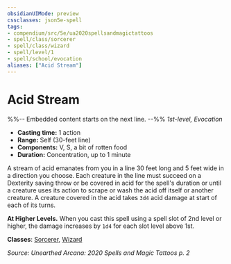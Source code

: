 ```yaml
---
obsidianUIMode: preview
cssclasses: json5e-spell
tags:
- compendium/src/5e/ua2020spellsandmagictattoos
- spell/class/sorcerer
- spell/class/wizard
- spell/level/1
- spell/school/evocation
aliases: ["Acid Stream"]
---
```

# Acid Stream
%%-- Embedded content starts on the next line. --%%
*1st-level, Evocation*  

- **Casting time:** 1 action
- **Range:** Self (30-feet line)
- **Components:** V, S, a bit of rotten food
- **Duration:** Concentration, up to 1 minute

A stream of acid emanates from you in a line 30 feet long and 5 feet wide in a direction you choose. Each creature in the line must succeed on a Dexterity saving throw or be covered in acid for the spell's duration or until a creature uses its action to scrape or wash the acid off itself or another creature. A creature covered in the acid takes `3d4` acid damage at start of each of its turns.

**At Higher Levels.** When you cast this spell using a spell slot of 2nd level or higher, the damage increases by `1d4` for each slot level above 1st.

**Classes**: [Sorcerer](/Systems/5e/classes/sorcerer.md), [Wizard](/Systems/5e/classes/wizard.md)

*Source: Unearthed Arcana: 2020 Spells and Magic Tattoos p. 2*